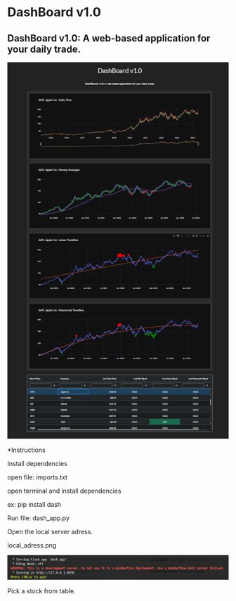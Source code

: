 # DashBoard v1.0

## DashBoard v1.0: A web-based application for your daily trade.

![Main App](/img/Main_page.png)

*Instructions

Install dependencies

open file:
 imports.txt

open terminal and install dependencies

ex:
    pip install dash

Run file:
    dash_app.py

Open the local server adress.

local_adress.png

![Local Adress](/img/local_adress.png)

Pick a stock from table.